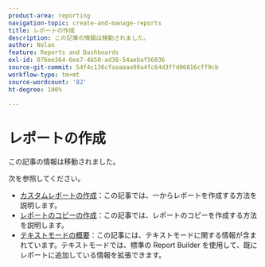 ```yaml
---
product-area: reporting
navigation-topic: create-and-manage-reports
title: レポートの作成
description: この記事の情報は移動されました。
author: Nolan
feature: Reports and Dashboards
exl-id: 076ee364-6ee7-4b50-ad38-54aebaf56036
source-git-commit: 54f4c136cfaaaaaa90a4fc64d3ffd06816cff9cb
workflow-type: tm+mt
source-wordcount: '82'
ht-degree: 100%

---
```


# レポートの作成

この記事の情報は移動されました。

次を参照してください。

* [カスタムレポートの作成](../../../reports-and-dashboards/reports/creating-and-managing-reports/create-custom-report.md)：この記事では、一からレポートを作成する方法を説明します。
* [レポートのコピーの作成](../../../reports-and-dashboards/reports/creating-and-managing-reports/create-copy-report.md)：この記事では、レポートのコピーを作成する方法を説明します。
* [テキストモードの概要](../../../reports-and-dashboards/reports/text-mode/understand-text-mode.md)：この記事には、テキストモードに関する情報が含まれています。テキストモードでは、標準の Report Builder を使用して、既にレポートに追加している情報を拡張できます。

